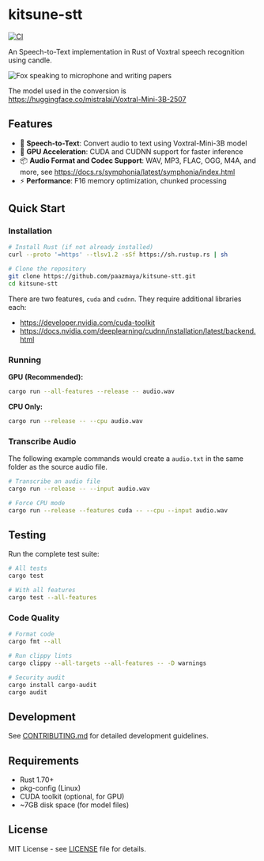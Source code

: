 # kitsune-stt

[![CI](https://github.com/paazmaya/kitsune-stt/actions/workflows/ci.yml/badge.svg)](https://github.com/paazmaya/kitsune-stt/actions/workflows/ci.yml)

An Speech-to-Text implementation in Rust of Voxtral speech recognition using candle.

![Fox speaking to microphone and writing papers](./logo.png)

The model used in the conversion is https://huggingface.co/mistralai/Voxtral-Mini-3B-2507

## Features

- 🎤 **Speech-to-Text**: Convert audio to text using Voxtral-Mini-3B model
- 🚀 **GPU Acceleration**: CUDA and CUDNN support for faster inference
- 📦 **Audio Format and Codec Support**: WAV, MP3, FLAC, OGG, M4A, and more, see https://docs.rs/symphonia/latest/symphonia/index.html
- ⚡ **Performance**: F16 memory optimization, chunked processing

## Quick Start

### Installation

```bash
# Install Rust (if not already installed)
curl --proto '=https' --tlsv1.2 -sSf https://sh.rustup.rs | sh

# Clone the repository
git clone https://github.com/paazmaya/kitsune-stt.git
cd kitsune-stt
```

There are two features, `cuda` and `cudnn`. They require additional libraries each:

* https://developer.nvidia.com/cuda-toolkit
* https://docs.nvidia.com/deeplearning/cudnn/installation/latest/backend.html

### Running

**GPU (Recommended):**
```bash
cargo run --all-features --release -- audio.wav
```

**CPU Only:**
```bash
cargo run --release -- --cpu audio.wav
```

### Transcribe Audio

The following example commands would create a `audio.txt` in the same folder as the source audio file.

```bash
# Transcribe an audio file
cargo run --release -- --input audio.wav

# Force CPU mode
cargo run --release --features cuda -- --cpu --input audio.wav
```
## Testing

Run the complete test suite:

```bash
# All tests
cargo test

# With all features
cargo test --all-features
```

### Code Quality

```bash
# Format code
cargo fmt --all

# Run clippy lints
cargo clippy --all-targets --all-features -- -D warnings

# Security audit
cargo install cargo-audit
cargo audit
```

## Development

See [CONTRIBUTING.md](CONTRIBUTING.md) for detailed development guidelines.

## Requirements

- Rust 1.70+
- pkg-config (Linux)
- CUDA toolkit (optional, for GPU)
- ~7GB disk space (for model files)

## License

MIT License - see [LICENSE](LICENSE) file for details.
